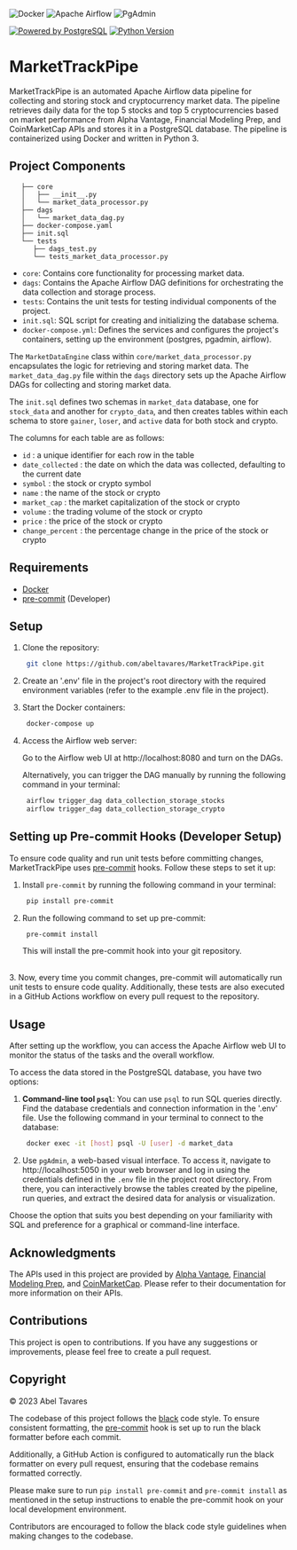![Docker](https://img.shields.io/badge/Docker-2496ED?style=for-the-badge&logo=Docker&logoColor=white)
![Apache Airflow](https://img.shields.io/badge/Apache%20Airflow-017CEE?style=for-the-badge&logo=Apache%20Airflow&logoColor=white)
![PgAdmin](https://img.shields.io/badge/PgAdmin-4B0082?style=for-the-badge&logo=pgAdmin&logoColor=white)


[![Powered by PostgreSQL](https://img.shields.io/badge/powered%20by-PostgreSQL-blue.svg)](https://www.postgresql.org/)
[![Python Version](https://img.shields.io/badge/python-3.x-brightgreen.svg)](https://www.python.org/downloads/)


# MarketTrackPipe

MarketTrackPipe is an automated Apache Airflow data pipeline for collecting and storing stock and cryptocurrency market data. The pipeline retrieves daily data for the top 5 stocks and top 5 cryptocurrencies based on market performance from Alpha Vantage, Financial Modeling Prep, and CoinMarketCap APIs and stores it in a PostgreSQL database. The pipeline is containerized using Docker and written in Python 3.

## Project Components


```
   ├── core
   │   ├── __init__.py
   │   └── market_data_processor.py
   ├── dags
   │   └── market_data_dag.py
   ├── docker-compose.yaml
   ├── init.sql
   └── tests
      ├── dags_test.py
      └── tests_market_data_processor.py
```

- `core`: Contains core functionality for processing market data.
- `dags`: Contains the Apache Airflow DAG definitions for orchestrating the data collection and storage process.
- `tests`: Contains the unit tests for testing individual components of the project.
- `init.sql`: SQL script for creating and initializing the database schema.
- `docker-compose.yml`: Defines the services and configures the project's containers, setting up the environment (postgres, pgadmin, airflow).

The `MarketDataEngine` class within `core/market_data_processor.py` encapsulates the logic for retrieving and storing market data. The `market_data_dag.py` file within the `dags` directory sets up the Apache Airflow DAGs for collecting and storing market data.

The `init.sql` defines two schemas in `market_data` database, one for `stock_data` and another for `crypto_data`, and then creates tables within each schema to store `gainer`, `loser`, and `active` data for both stock and crypto.

The columns for each table are as follows:

- `id` : a unique identifier for each row in the table
- `date_collected` : the date on which the data was collected, defaulting to the current date
- `symbol` : the stock or crypto symbol
- `name` : the name of the stock or crypto
- `market_cap` : the market capitalization of the stock or crypto
- `volume` : the trading volume of the stock or crypto
- `price` : the price of the stock or crypto
- `change_percent` : the percentage change in the price of the stock or crypto

## Requirements

- [Docker](https://www.docker.com/get-started)
- [pre-commit](https://pre-commit.com/) (Developer)


## Setup

1. Clone the repository:

   ```bash
    git clone https://github.com/abeltavares/MarketTrackPipe.git
   ```

2. Create an '.env' file in the project's root directory with the required environment variables (refer to the example .env file in the project).

3. Start the Docker containers:

   ```bash
    docker-compose up
   ```

4. Access the Airflow web server:

   Go to the Airflow web UI at http://localhost:8080 and turn on the DAGs.

   Alternatively, you can trigger the DAG manually by running the following command in your terminal:

   ```bash
    airflow trigger_dag data_collection_storage_stocks
    airflow trigger_dag data_collection_storage_crypto
   ```


## Setting up Pre-commit Hooks (Developer Setup)

To ensure code quality and run unit tests before committing changes, MarketTrackPipe uses [pre-commit](https://pre-commit.com/) hooks. Follow these steps to set it up:

1. Install `pre-commit` by running the following command in your terminal:

   ```bash
    pip install pre-commit
   ```

2. Run the following command to set up pre-commit:

   ```bash
    pre-commit install
   ```

   This will install the pre-commit hook into your git repository.
<br>
3. Now, every time you commit changes, pre-commit will automatically run unit tests to ensure code quality. Additionally, these tests are also executed in a GitHub Actions workflow on every pull request to the repository.

## Usage

After setting up the workflow, you can access the Apache Airflow web UI to monitor the status of the tasks and the overall workflow.

To access the data stored in the PostgreSQL database, you have two options:

1. **Command-line tool `psql`**: You can use `psql` to run SQL queries directly. Find the database credentials and connection information in the '.env' file. Use the following command in your terminal to connect to the database:

   ```bash
    docker exec -it [host] psql -U [user] -d market_data  
   ```
2. Use `pgAdmin`, a web-based visual interface. To access it, navigate to http://localhost:5050 in your web browser and log in using the credentials defined in the `.env` file in the project root directory. From there, you can interactively browse the tables created by the pipeline, run queries, and extract the desired data for analysis or visualization.

Choose the option that suits you best depending on your familiarity with SQL and preference for a graphical or command-line interface.

## Acknowledgments 

The APIs used in this project are provided by [Alpha Vantage](https://www.alphavantage.co/documentation/), [Financial Modeling Prep](https://financialmodelingprep.com/developer/docs/), and [CoinMarketCap](https://coinmarketcap.com/api/documentation/v1/). Please refer to their documentation for more information on their APIs.


## Contributions

This project is open to contributions. If you have any suggestions or improvements, please feel free to create a pull request.

## Copyright
© 2023 Abel Tavares


The codebase of this project follows the [black](https://github.com/psf/black) code style. To ensure consistent formatting, the [pre-commit](https://pre-commit.com/) hook is set up to run the black formatter before each commit.

Additionally, a GitHub Action is configured to automatically run the black formatter on every pull request, ensuring that the codebase remains formatted correctly.

Please make sure to run `pip install pre-commit` and `pre-commit install` as mentioned in the setup instructions to enable the pre-commit hook on your local development environment.

Contributors are encouraged to follow the black code style guidelines when making changes to the codebase.

